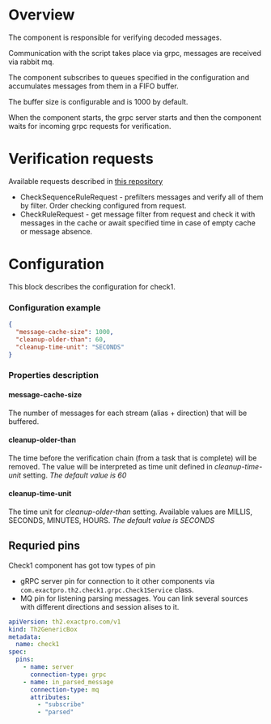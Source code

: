 # Overview

The component is responsible for verifying decoded messages.

Communication with the script takes place via grpc, messages are received via rabbit mq.

The component subscribes to queues specified in the configuration and accumulates messages from them in a FIFO buffer. 

The buffer size is configurable and is 1000 by default.

When the component starts, the grpc server starts and then the component waits for incoming grpc requests for verification.

# Verification requests

Available requests described in [this repository](https://gitlab.exactpro.com/vivarium/th2/th2-core-open-source/th2-grpc-check1)

- CheckSequenceRuleRequest - prefilters messages and verify all of them by filter. Order checking configured from request.
- CheckRuleRequest - get message filter from request and check it with messages in the cache or await specified time in case of empty cache or message absence.

# Configuration

This block describes the configuration for check1.

### Configuration example
```json
{
  "message-cache-size": 1000,
  "cleanup-older-than": 60,
  "cleanup-time-unit": "SECONDS"
}
```

### Properties description

#### message-cache-size
The number of messages for each stream (alias + direction) that will be buffered.

#### cleanup-older-than
The time before the verification chain (from a task that is complete) will be removed.
The value will be interpreted as time unit defined in _cleanup-time-unit_ setting. _The default value is 60_

#### cleanup-time-unit
The time unit for _cleanup-older-than_ setting. Available values are MILLIS, SECONDS, MINUTES, HOURS. _The default value is SECONDS_

## Requried pins

Check1 component has got tow types of pin
* gRPC server pin for connection to it other components via `com.exactpro.th2.check1.grpc.Check1Service` class.
* MQ pin for listening parsing messages. You can link several sources with different directions and session alises to it.

```yaml
apiVersion: th2.exactpro.com/v1
kind: Th2GenericBox
metadata:
  name: check1
spec:
  pins:
    - name: server
      connection-type: grpc
    - name: in_parsed_message
      connection-type: mq
      attributes:
        - "subscribe"
        - "parsed"
```

